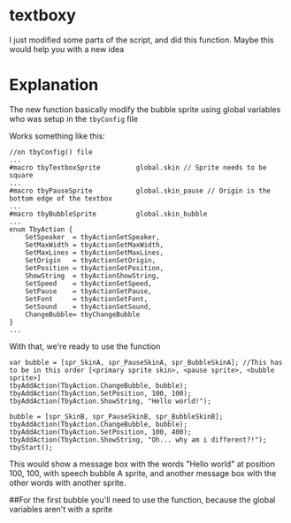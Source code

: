 # textboxy
I just modified some parts of the script, and did this function. Maybe this would help you with a new idea

# Explanation

The new function basically modify the bubble sprite using global variables who was setup in the `tbyConfig` file

Works something like this:
```gml
//on tbyConfig() file
...
#macro tbyTextboxSprite         global.skin // Sprite needs to be square
...
#macro tbyPauseSprite           global.skin_pause // Origin is the bottom edge of the textbox
...
#macro tbyBubbleSprite          global.skin_bubble
...
enum TbyAction {
    SetSpeaker  = tbyActionSetSpeaker,
    SetMaxWidth = tbyActionSetMaxWidth,
    SetMaxLines = tbyActionSetMaxLines,
    SetOrigin   = tbyActionSetOrigin,
    SetPosition = tbyActionSetPosition,
    ShowString  = tbyActionShowString,
    SetSpeed    = tbyActionSetSpeed,
    SetPause    = tbyActionSetPause,
    SetFont     = tbyActionSetFont,
	SetSound    = tbyActionSetSound,
	ChangeBubble= tbyChangeBubble
}
...
```

With that, we're ready to use the function
```gml
var bubble = [spr_SkinA, spr_PauseSkinA, spr_BubbleSkinA]; //This has to be in this order [<primary sprite skin>, <pause sprite>, <bubble sprite>]
tbyAddAction(TbyAction.ChangeBubble, bubble);
tbyAddAction(TbyAction.SetPosition, 100, 100);
tbyAddAction(TbyAction.ShowString, "Hello world!");

bubble = [spr_SkinB, spr_PauseSkinB, spr_BubbleSkinB];
tbyAddAction(TbyAction.ChangeBubble, bubble);
tbyAddAction(TbyAction.SetPosition, 100, 400);
tbyAddAction(TbyAction.ShowString, "Oh... why am i different?!");
tbyStart();
```

This would show a message box with the words "Hello world" at position 100, 100, with speech bubble A sprite, and another message box with the other words with another sprite.

##For the first bubble you'll need to use the function, because the global variables aren't with a sprite